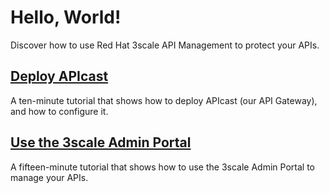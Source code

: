 # Hello, World!

Discover how to use Red Hat 3scale API Management to protect your APIs.

## [Deploy APIcast](../tutorials/deploy-apicast/)

A ten-minute tutorial that shows how to deploy APIcast (our API Gateway),
and how to configure it.

## [Use the 3scale Admin Portal](../tutorials/admin-portal/)

A fifteen-minute tutorial that shows how to use the 3scale Admin Portal
to manage your APIs.
